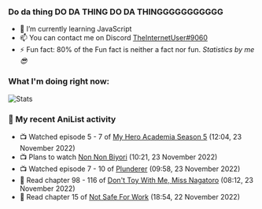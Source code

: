 ### Do da thing DO DA THING DO DA THINGGGGGGGGGGG

<!-- **TheInternetUser0/TheInternetUser0** is a ✨ _special_ ✨ repository because its `README.md` (this file) appears on your GitHub profile. -->


- 🌱 I’m currently learning JavaScript
- 📫 You can contact me on Discord [TheInternetUser#9060](https://discord.com/users/534117072796385300)
- ⚡ Fun fact: 80% of the Fun fact is neither a fact nor fun. _Statistics by me 😎_

### What I'm doing right now:
![Stats](https://discord.c99.nl/widget/theme-3/534117072796385300.png)

### 🌸 My recent AniList activity

<!-- ANILIST_ACTIVITY:start -->

-   📺 Watched episode 5 - 7 of [My Hero Academia Season 5](https://anilist.co/anime/117193) (12:04, 23 November 2022)
-   📺 Plans to watch [Non Non Biyori](https://anilist.co/anime/17549) (10:21, 23 November 2022)
-   📺 Watched episode 7 - 10 of [Plunderer](https://anilist.co/anime/101168) (09:58, 23 November 2022)
-   📖 Read chapter 98 - 116 of [Don't Toy With Me, Miss Nagatoro](https://anilist.co/manga/100664) (08:12, 23 November 2022)
-   📖 Read chapter 15 of [Not Safe For Work](https://anilist.co/manga/154190) (18:54, 22 November 2022)

<!-- ANILIST_ACTIVITY:end -->
